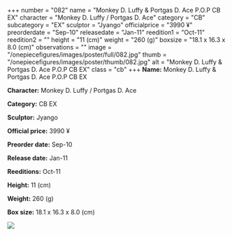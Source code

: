 +++
number = "082"
name = "Monkey D. Luffy &amp; Portgas D. Ace P.O.P CB EX"
character = "Monkey D. Luffy / Portgas D. Ace"
category = "CB"
subcategory = "EX"
sculptor = "Jyango"
officialprice = "3990 ¥"
preorderdate = "Sep-10"
releasedate = "Jan-11"
reedition1 = "Oct-11"
reedition2 = ""
height = "11 (cm)"
weight = "260 (g)"
boxsize = "18.1 x 16.3 x 8.0 (cm)"
observations = ""
image = "/onepiecefigures/images/poster/full/082.jpg"
thumb = "/onepiecefigures/images/poster/thumb/082.jpg"
alt = "Monkey D. Luffy &amp; Portgas D. Ace P.O.P CB EX"
class = "cb"
+++
**Name:** Monkey D. Luffy &amp; Portgas D. Ace P.O.P CB EX

**Character:** Monkey D. Luffy / Portgas D. Ace

**Category:** CB  EX 

**Sculptor:** Jyango

**Official price:** 3990 ¥

**Preorder date:** Sep-10

**Release date:** Jan-11

**Reeditions:** Oct-11

**Height:** 11 (cm)

**Weight:** 260 (g)

**Box size:** 18.1 x 16.3 x 8.0 (cm)

<img src="/onepiecefigures/images/poster/thumb/082.jpg">